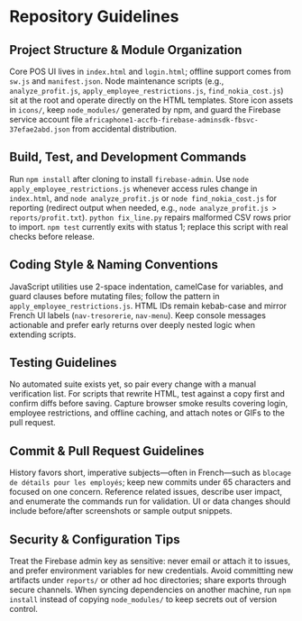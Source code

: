 # Repository Guidelines

## Project Structure & Module Organization
Core POS UI lives in `index.html` and `login.html`; offline support comes from `sw.js` and `manifest.json`. Node maintenance scripts (e.g., `analyze_profit.js`, `apply_employee_restrictions.js`, `find_nokia_cost.js`) sit at the root and operate directly on the HTML templates. Store icon assets in `icons/`, keep `node_modules/` generated by npm, and guard the Firebase service account file `africaphone1-accfb-firebase-adminsdk-fbsvc-37efae2abd.json` from accidental distribution.

## Build, Test, and Development Commands
Run `npm install` after cloning to install `firebase-admin`. Use `node apply_employee_restrictions.js` whenever access rules change in `index.html`, and `node analyze_profit.js` or `node find_nokia_cost.js` for reporting (redirect output when needed, e.g., `node analyze_profit.js > reports/profit.txt`). `python fix_line.py` repairs malformed CSV rows prior to import. `npm test` currently exits with status 1; replace this script with real checks before release.

## Coding Style & Naming Conventions
JavaScript utilities use 2-space indentation, camelCase for variables, and guard clauses before mutating files; follow the pattern in `apply_employee_restrictions.js`. HTML IDs remain kebab-case and mirror French UI labels (`nav-tresorerie`, `nav-menu`). Keep console messages actionable and prefer early returns over deeply nested logic when extending scripts.

## Testing Guidelines
No automated suite exists yet, so pair every change with a manual verification list. For scripts that rewrite HTML, test against a copy first and confirm diffs before saving. Capture browser smoke results covering login, employee restrictions, and offline caching, and attach notes or GIFs to the pull request.

## Commit & Pull Request Guidelines
History favors short, imperative subjects—often in French—such as `blocage de détails pour les employés`; keep new commits under 65 characters and focused on one concern. Reference related issues, describe user impact, and enumerate the commands run for validation. UI or data changes should include before/after screenshots or sample output snippets.

## Security & Configuration Tips
Treat the Firebase admin key as sensitive: never email or attach it to issues, and prefer environment variables for new credentials. Avoid committing new artifacts under `reports/` or other ad hoc directories; share exports through secure channels. When syncing dependencies on another machine, run `npm install` instead of copying `node_modules/` to keep secrets out of version control.
